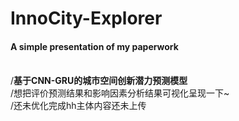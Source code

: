 # InnoCity-Explorer
#### A simple presentation of my paperwork
<br>/**基于CNN-GRU的城市空间创新潜力预测模型**
<br>/想把评价预测结果和影响因素分析结果可视化呈现一下~
<br>/还未优化完成hh主体内容还未上传
